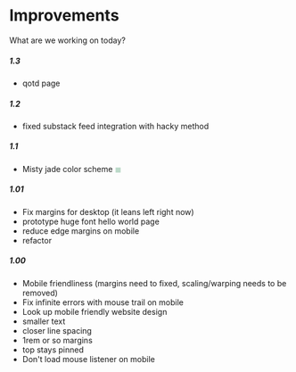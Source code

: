 # Improvements

What are we working on today?

##### 1.3

- qotd page

##### 1.2

- fixed substack feed integration with hacky method

##### 1.1

- Misty jade color scheme <span style="color:rgb(189,218,202)">&#9724;</span>

##### 1.01

- Fix margins for desktop (it leans left right now)
- prototype huge font hello world page
- reduce edge margins on mobile
- refactor

##### 1.00

- Mobile friendliness (margins need to fixed, scaling/warping needs to be removed)
- Fix infinite errors with mouse trail on mobile
- Look up mobile friendly website design
- smaller text
- closer line spacing
- 1rem or so margins
- top stays pinned
- Don't load mouse listener on mobile
